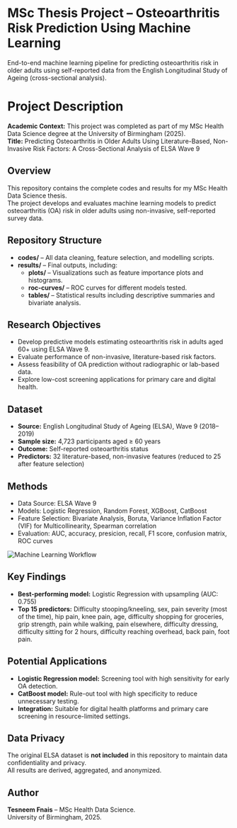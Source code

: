 # MSc Thesis Project – Osteoarthritis Risk Prediction Using Machine Learning
End-to-end machine learning pipeline for predicting osteoarthritis risk in older adults using self-reported data from the English Longitudinal Study of Ageing (cross-sectional analysis).
# Project Description
**Academic Context:** This project was completed as part of my MSc Health Data Science degree at the University of Birmingham (2025).  
**Title:** Predicting Osteoarthritis in Older Adults Using Literature-Based, Non-Invasive Risk Factors: A Cross-Sectional Analysis of ELSA Wave 9 

## Overview
This repository contains the complete codes and results for my MSc Health Data Science thesis.  
The project develops and evaluates machine learning models to predict osteoarthritis (OA) risk in older adults using non-invasive, self-reported survey data.

## Repository Structure
- **codes/** – All data cleaning, feature selection, and modelling scripts.
- **results/** – Final outputs, including:
  - **plots/** – Visualizations such as feature importance plots and histograms.
  - **roc-curves/** – ROC curves for different models tested.
  - **tables/** – Statistical results including descriptive summaries and bivariate analysis.

## Research Objectives
- Develop predictive models estimating osteoarthritis risk in adults aged 60+ using ELSA Wave 9.
- Evaluate performance of non-invasive, literature-based risk factors.
- Assess feasibility of OA prediction without radiographic or lab-based data.
- Explore low-cost screening applications for primary care and digital health.

## Dataset
- **Source:** English Longitudinal Study of Ageing (ELSA), Wave 9 (2018–2019)
- **Sample size:** 4,723 participants aged ≥ 60 years
- **Outcome:** Self-reported osteoarthritis status
- **Predictors:** 32 literature-based, non-invasive features (reduced to 25 after feature selection)

## Methods
- Data Source: ELSA Wave 9
- Models: Logistic Regression, Random Forest, XGBoost, CatBoost
- Feature Selection: Bivariate Analysis, Boruta, Variance Inflation Factor (VIF) for Multicollinearity, Spearman correlation
- Evaluation: AUC, accuracy, presicion, recall, F1 score, confusion matrix, ROC curves

![Machine Learning Workflow](results/plots/oa_ml_workflow.png)

## Key Findings
- **Best-performing model:** Logistic Regression with upsampling (AUC: 0.755)
- **Top 15 predictors:** Difficulty stooping/kneeling, sex, pain severity (most of the time), hip pain, knee pain, age, difficulty shopping for groceries, grip strength, pain while walking, pain elsewhere, difficulty dressing, difficulty sitting for 2 hours, difficulty reaching overhead, back pain, foot pain.

## Potential Applications
- **Logistic Regression model:** Screening tool with high sensitivity for early OA detection.
- **CatBoost model:** Rule-out tool with high specificity to reduce unnecessary testing.
- **Integration:** Suitable for digital health platforms and primary care screening in resource-limited settings.

## Data Privacy
The original ELSA dataset is **not included** in this repository to maintain data confidentiality and privacy.  
All results are derived, aggregated, and anonymized.

## Author
**Tesneem Fnais** – MSc Health Data Science.  
University of Birmingham, 2025.
